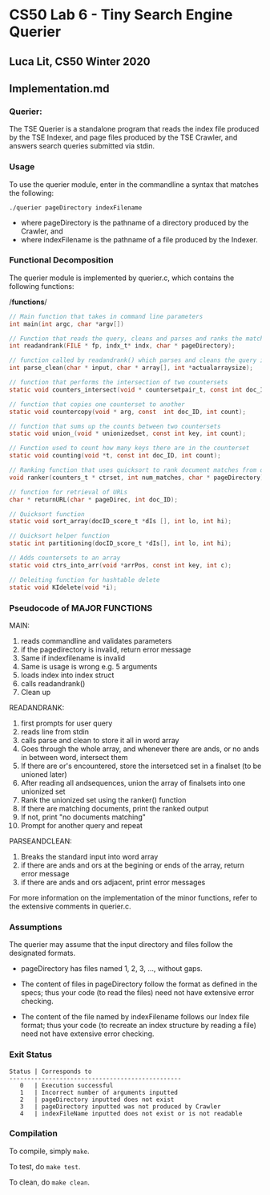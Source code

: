# CS50 Lab 6 - Tiny Search Engine Querier
## Luca Lit, CS50 Winter 2020
## Implementation.md

### Querier:

The TSE Querier is a standalone program that reads the index file produced by the TSE Indexer, and page files produced by the TSE Crawler, and answers search queries submitted via stdin.

### Usage

To use the querier module, enter in the commandline a syntax that matches the following: 
```
./querier pageDirectory indexFilename
```
* where pageDirectory is the pathname of a directory produced by the Crawler, and
* where indexFilename is the pathname of a file produced by the Indexer.

### Functional Decomposition

The querier module is implemented by querier.c, which contains the following functions: 

/**********************************functions**********************************/

```c
// Main function that takes in command line parameters
int main(int argc, char *argv[])

// Function that reads the query, cleans and parses and ranks the matching documents
int readandrank(FILE * fp, indx_t* indx, char * pageDirectory);

// function called by readandrank() which parses and cleans the query into a word array
int parse_clean(char * input, char * array[], int *actualarraysize);

// function that performs the intersection of two countersets
static void counters_intersect(void * countersetpair_t, const int doc_ID, int count);

// function that copies one counterset to another
static void countercopy(void * arg, const  int doc_ID, int count);

// function that sums up the counts between two countersets
static void union_(void * unionizedset, const int key, int count);

// Function used to count how many keys there are in the counterset
static void counting(void *t, const int doc_ID, int count);

// Ranking function that uses quicksort to rank document matches from decreasing order 
void ranker(counters_t * ctrset, int num_matches, char * pageDirectory);

// function for retrieval of URLs
char * returnURL(char * pageDirec, int doc_ID);

// Quicksort function
static void sort_array(docID_score_t *dIs [], int lo, int hi);

// Quicksort helper function
static int partitioning(docID_score_t *dIs[], int lo, int hi);

// Adds countersets to an array
static void ctrs_into_arr(void *arrPos, const int key, int c);

// Deleiting function for hashtable delete
static void KIdelete(void *i);

```

### Pseudocode of MAJOR FUNCTIONS 

MAIN:
1. reads commandline and validates parameters 
2. if the pagedirectory is invalid, return error message
3. Same if indexfilename is invalid 
4. Same is usage is wrong e.g. 5 arguments
5. loads index into index struct
6. calls readandrank()
7. Clean up

READANDRANK: 
1. first prompts for user query
2. reads line from stdin 
3. calls parse and clean to store it all in word array 
4. Goes through the whole array, and whenever there are ands, or no ands in between word, intersect them 
5. If there are or's encountered, store the intersetced set in a finalset (to be unioned later)
6. After reading all andsequences, union the array of finalsets into one unionized set 
7. Rank the unionized set using the ranker() function
8. If there are matching documents, print the ranked output
9. If not, print "no documents matching"
10. Prompt for another query and repeat

PARSEANDCLEAN:
1. Breaks the standard input into word array 
2. if there are ands and ors at the begining or ends of the array, return error message 
3. if there are ands and ors adjacent, print error messages


For more information on the implementation of the minor functions, refer to the extensive comments in querier.c. 


### Assumptions

The querier may assume that the input directory and files follow the designated formats.

* pageDirectory has files named 1, 2, 3, …, without gaps.

* The content of files in pageDirectory follow the format as defined in the specs; thus your code (to read the files) need not have extensive error checking.

* The content of the file named by indexFilename follows our Index file format; thus your code (to recreate an index structure by reading a file) need not have extensive error checking.


### Exit Status

```
Status | Corresponds to
------------------------------------------------
   0   | Execution successful 
   1   | Incorrect number of arguments inputted
   2   | pageDirectory inputted does not exist
   3   | pageDirectory inputted was not produced by Crawler
   4   | indexFileName inputted does not exist or is not readable
```

### Compilation

To compile, simply `make`.

To test, do `make test`.

To clean, do `make clean`.